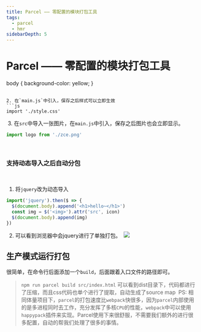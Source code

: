 ```yaml
---
title: Parcel —— 零配置的模块打包工具
tags: 
  - parcel
  - hmr
sidebarDepth: 5
---
```

# Parcel —— 零配置的模块打包工具

body {
    background-color: yellow;
}
```
​
2. 在`main.js`中引入，保存之后样式可以立即生效
```js
import './style.css'
```
​
3. 在`src`中导入一张图片，在`main.js`中引入，保存之后图片也会立即显示。
​
```js
import logo from './zce.png'
```
​
### 支持动态导入之后自动分包
​
1. 将`jquery`改为动态导入
​
```js
import('jquery').then($ => {
  $(document.body).append('<h1>hello~</h1>')
  const img = $('<img>').attr('src', icon)
  $(document.body).append(img)
})
```
2. 可以看到浏览器中会jquery进行了单独打包。
​
![](https://p9-juejin.byteimg.com/tos-cn-i-k3u1fbpfcp/b1d90405ba864b53bba5dad075a72a42~tplv-k3u1fbpfcp-watermark.image)
​
## 生产模式运行打包
​
很简单，在命令行后面添加一个`build`，后面跟着入口文件的路径即可。
​
> `npm run parcel build src/index.html`
​
可以看到dist目录下，代码都进行了压缩，而且css代码也单个进行了提取，自动生成了source map
​
> PS: 相同体量项目下，`parcel`的打包速度比`webpack`快很多，因为`parcel`内部使用的是多进程同时去工作，充分发挥了多核`CPU`的性能，`webpack`中可以使用`happypack`插件来实现。
​
​
Parcel使用下来很舒服，不需要我们额外的进行很多配置，自动的帮我们处理了很多的事情。
​
